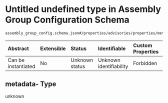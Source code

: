 # Untitled undefined type in Assembly Group Configuration Schema

```txt
assembly_group_config.schema.json#/properties/advisories/properties/metadata-
```



| Abstract            | Extensible | Status         | Identifiable            | Custom Properties | Additional Properties | Access Restrictions | Defined In                                                                                               |
| :------------------ | :--------- | :------------- | :---------------------- | :---------------- | :-------------------- | :------------------ | :------------------------------------------------------------------------------------------------------- |
| Can be instantiated | No         | Unknown status | Unknown identifiability | Forbidden         | Allowed               | none                | [assembly\_group\_config.schema.json\*](../out/assembly_group_config.schema.json "open original schema") |

## metadata- Type

unknown
